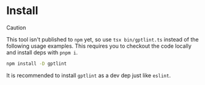 # Install

> [!CAUTION]
> This tool isn't published to `npm` yet, so use `tsx bin/gptlint.ts` instead of the following usage examples. This requires you to checkout the code locally and install deps with `pnpm i`.

```sh
npm install -D gptlint
```

It is recommended to install `gptlint` as a dev dep just like `eslint`.
